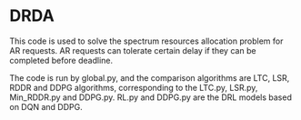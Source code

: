 # DRDA
This code is used to solve the spectrum resources allocation problem for AR requests. AR requests can tolerate certain delay if they can be completed before deadline.

The code is run by global.py, and the comparison algorithms are LTC, LSR, RDDR and DDPG algorithms, corresponding to the LTC.py, LSR.py, Min_RDDR.py and DDPG.py.
RL.py and DDPG.py are the DRL models based on DQN and DDPG.
